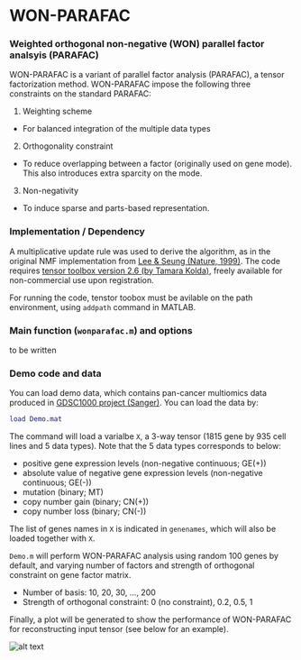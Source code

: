 # WON-PARAFAC

### Weighted orthogonal non-negative (WON) parallel factor analsyis (PARAFAC)

WON-PARAFAC is a variant of parallel factor analysis (PARAFAC), a tensor factorization method.
WON-PARAFAC impose the following three constraints on the standard PARAFAC:
1. Weighting scheme
- For balanced integration of the multiple data types
2. Orthogonality constraint
- To reduce overlapping between a factor (originally used on gene mode). This also introduces extra sparcity on the mode.
3. Non-negativity
- To induce sparse and parts-based representation.

### Implementation / Dependency

A multiplicative update rule was used to derive the algorithm, as in the original NMF implementation from [Lee & Seung (Nature, 1999)](https://www.nature.com/articles/44565).
The code requires [tensor toolbox version 2.6 (by Tamara Kolda)](https://www.sandia.gov/~tgkolda/TensorToolbox/index-2.6.html
), freely available for non-commercial use upon registration.

For running the code, tenstor toobox must be avilable on the path environment, using `addpath` command in MATLAB.

### Main function (`wonparafac.m`) and options

to be written

### Demo code and data

You can load demo data, which contains pan-cancer multiomics data produced in [GDSC1000 project (Sanger)](https://www.cancerrxgene.org/gdsc1000/GDSC1000_WebResources/Home.html).
You can load the data by:

```matlab
load Demo.mat
```
The command will load a varialbe `X`, a 3-way tensor (1815 gene by 935 cell lines and 5 data types).
Note that the 5 data types corresponds to below:
- positive gene expression levels (non-negative continuous; GE(+))
- absolute value of negative gene expression levels (non-negative continuous; GE(-))
- mutation (binary; MT)
- copy number gain (binary; CN(+))
- copy number loss (binary; CN(-))

The list of genes names in `X` is indicated in `genenames`, which will also be loaded together with `X`.

`Demo.m` will perform WON-PARAFAC analysis using random 100 genes by default, and varying number of factors and strength of orthogonal constraint on gene factor matrix.

- Number of basis: 10, 20, 30, ..., 200
- Strength of orthogonal constraint: 0 (no constraint), 0.2, 0.5, 1

Finally, a plot will be generated to show the performance of WON-PARAFAC for reconstructing input tensor (see below for an example).

![alt text](https://github.com/anoyaro84/wonparafac/blob/master/Demo_plot.png "Demo plot")
